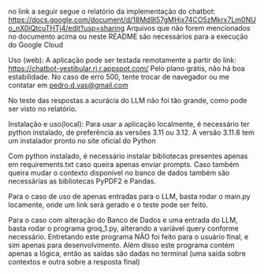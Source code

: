 no link a seguir segue o relatório da implementação do chatbot: https://docs.google.com/document/d/18Md9l57gMHjx74CO5zMkrx7Lm0NUo_nX0iQtcuTHTj4/edit?usp=sharing
Arquivos que não forem mencionados no documento acima ou neste README são necessários para a execução do Google Cloud

Uso (web): A aplicação pode ser testada remotamente a partir do link: https://chatbot-vestibular.rj.r.appspot.com/
Pelo plano grátis, não há boa estabilidade. No caso de erro 500, tente trocar de navegador ou me contatar em pedro.d.vas@gmail.com

No teste das respostas a acurácia do LLM não foi tão grande, como pode ser visto no relatório.

Instalação e uso(local): Para usar a aplicação localmente, é necessário ter python instalado, de preferência as versões 3.11 ou 3.12. A versão 3.11.8 tem um instalador pronto no site oficial do Python

Com python instalado, é necessário instalar bibliotecas presentes apenas em requirements.txt caso queira apenas enviar prompts.
Caso também queira mudar o contexto disponível no banco de dados também são necessárias as bibliotecas PyPDF2 e Pandas.

Para o caso de uso de apenas entradas para o LLM, basta rodar o main.py locamente, onde um link será gerado e o teste pode ser feito.

Para o caso com alteração do Banco de Dados e uma entrada do LLM, basta rodar o programa groq_1.py, alterando a variável query conforme necessário. Entretando este programa NÃO foi feito para o usuário final, e sim apenas para desenvolvimento. Além disso este programa contém apenas a lógica, então as saídas são dadas no terminal (uma saída sobre contextos e outra sobre a resposta final)
